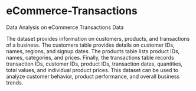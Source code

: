 # eCommerce-Transactions
Data Analysis on eCommerce Transactions Data

The dataset provides information on customers, products, and transactions of a business. The customers table provides details on customer IDs, names, regions, and signup dates. The products table lists product IDs, names, categories, and prices. Finally, the transactions table records transaction IDs, customer IDs, product IDs, transaction dates, quantities, total values, and individual product prices. This dataset can be used to analyze customer behavior, product performance, and overall business trends.
